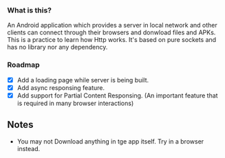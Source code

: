 ### What is this?

An Android application which provides a server in local network and other clients can connect 
through their browsers and donwload files and APKs.
This is a practice to learn how Http works.
It's based on pure sockets and has no library nor any dependency.

### Roadmap

- [x] Add a loading page while server is being built.
- [x] Add async responsing feature.
- [x] Add support for Partial Content Responsing. (An important feature that is required in many browser interactions)

## Notes 

- You may not Download anything in tge app itself. Try in a browser instead.


